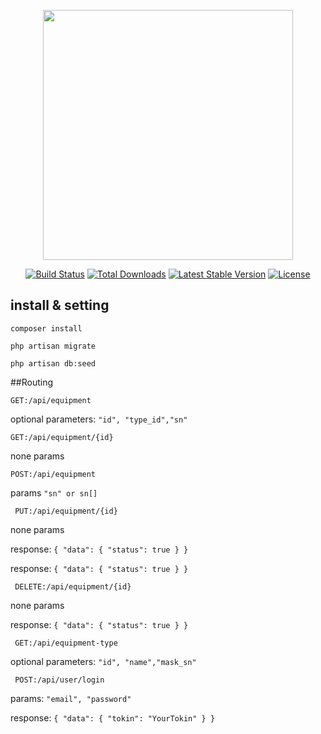 <p align="center"><a href="https://laravel.com" target="_blank"><img src="https://raw.githubusercontent.com/laravel/art/master/logo-lockup/5%20SVG/2%20CMYK/1%20Full%20Color/laravel-logolockup-cmyk-red.svg" width="400"></a></p>

<p align="center">
<a href="https://travis-ci.org/laravel/framework"><img src="https://travis-ci.org/laravel/framework.svg" alt="Build Status"></a>
<a href="https://packagist.org/packages/laravel/framework"><img src="https://img.shields.io/packagist/dt/laravel/framework" alt="Total Downloads"></a>
<a href="https://packagist.org/packages/laravel/framework"><img src="https://img.shields.io/packagist/v/laravel/framework" alt="Latest Stable Version"></a>
<a href="https://packagist.org/packages/laravel/framework"><img src="https://img.shields.io/packagist/l/laravel/framework" alt="License"></a>
</p>

## install & setting

```composer install ```

``` php artisan migrate ```

``` php artisan db:seed ```

##Routing

``` GET:/api/equipment ```

optional parameters: ```"id", "type_id","sn"```

``` GET:/api/equipment/{id} ```

none params

``` POST:/api/equipment ```

params ```"sn" or sn[]``` 

``` PUT:/api/equipment/{id}```

none params

response: ```{
"data": {
"status": true
}
}```

response: ```{
"data": {
"status": true
}
}```

``` DELETE:/api/equipment/{id}```

none params

response: ```{
"data": {
"status": true
}
}```

``` GET:/api/equipment-type```

optional parameters: ```"id", "name","mask_sn"```

``` POST:/api/user/login```

params: ```"email", "password"```

response: ```{
    "data": {
        "tokin": "YourTokin"
    }
}```




